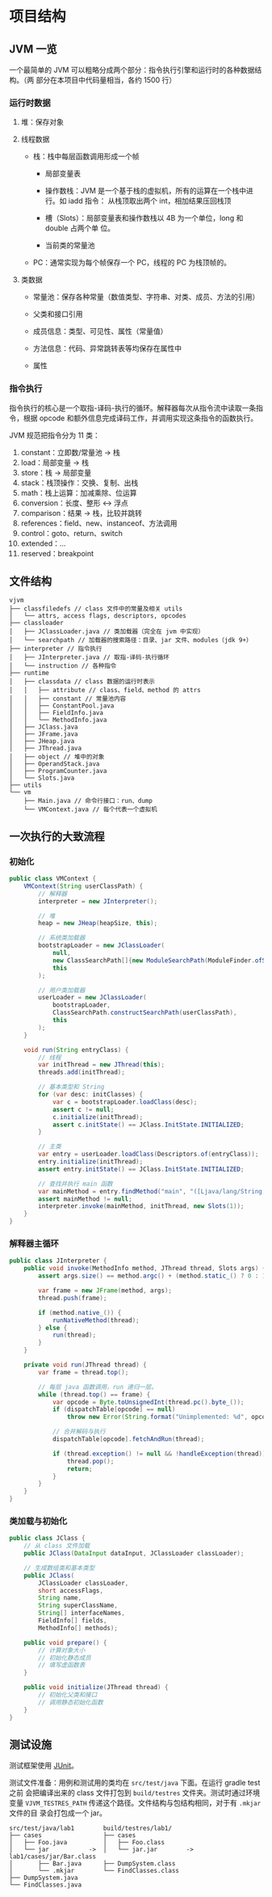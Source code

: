 # 项目结构

## JVM 一览

一个最简单的 JVM 可以粗略分成两个部分：指令执行引擎和运行时的各种数据结构。（两
部分在本项目中代码量相当，各约 1500 行）

### 运行时数据

1. 堆：保存对象

2. 线程数据

   - 栈：栈中每层函数调用形成一个帧

     - 局部变量表

     - 操作数栈：JVM 是一个基于栈的虚拟机，所有的运算在一个栈中进行。如 iadd 指令：
       从栈顶取出两个 int，相加结果压回栈顶

     - 槽（Slots）：局部变量表和操作数栈以 4B 为一个单位，long 和 double 占两个单
       位。

     - 当前类的常量池

   - PC：通常实现为每个帧保存一个 PC，线程的 PC 为栈顶帧的。

3. 类数据

   - 常量池：保存各种常量（数值类型、字符串、对类、成员、方法的引用）

   - 父类和接口引用

   - 成员信息：类型、可见性、属性（常量值）

   - 方法信息：代码、异常跳转表等均保存在属性中

   - 属性

### 指令执行

指令执行的核心是一个取指-译码-执行的循环。解释器每次从指令流中读取一条指令，根据
opcode 和额外信息完成译码工作，并调用实现这条指令的函数执行。

JVM 规范把指令分为 11 类：

1. constant：立即数/常量池 -> 栈
2. load：局部变量 -> 栈
3. store：栈 -> 局部变量
4. stack：栈顶操作：交换、复制、出栈
5. math：栈上运算：加减乘除、位运算
6. conversion：长度、整形 <-> 浮点
7. comparison：结果 -> 栈，比较并跳转
8. references：field、new、instanceof、方法调用
9. control：goto、return、switch
10. extended：...
11. reserved：breakpoint

## 文件结构

```
vjvm
├── classfiledefs // class 文件中的常量及相关 utils
│   └── attrs, access flags, descriptors, opcodes
├── classloader
│   ├── JClassLoader.java // 类加载器（完全在 jvm 中实现）
│   └── searchpath // 加载器的搜索路径：目录、jar 文件、modules（jdk 9+）
├── interpreter // 指令执行
│   ├── JInterpreter.java // 取指-译码-执行循环
│   └── instruction // 各种指令
├── runtime
│   ├── classdata // class 数据的运行时表示
│   │   ├── attribute // class、field、method 的 attrs
│   │   ├── constant // 常量池内容
│   │   ├── ConstantPool.java
│   │   ├── FieldInfo.java
│   │   └── MethodInfo.java
│   ├── JClass.java
│   ├── JFrame.java
│   ├── JHeap.java
│   ├── JThread.java
│   ├── object // 堆中的对象
│   ├── OperandStack.java
│   ├── ProgramCounter.java
│   └── Slots.java
├── utils
└── vm
    ├── Main.java // 命令行接口：run、dump
    └── VMContext.java // 每个代表一个虚拟机
```

## 一次执行的大致流程

### 初始化

```java
public class VMContext {
    VMContext(String userClassPath) {
        // 解释器
        interpreter = new JInterpreter();

        // 堆
        heap = new JHeap(heapSize, this);

        // 系统类加载器
        bootstrapLoader = new JClassLoader(
            null,
            new ClassSearchPath[]{new ModuleSearchPath(ModuleFinder.ofSystem())},
            this
        );

        // 用户类加载器
        userLoader = new JClassLoader(
            bootstrapLoader,
            ClassSearchPath.constructSearchPath(userClassPath),
            this
        );
    }

    void run(String entryClass) {
        // 线程
        var initThread = new JThread(this);
        threads.add(initThread);

        // 基本类型和 String
        for (var desc: initClasses) {
            var c = bootstrapLoader.loadClass(desc);
            assert c != null;
            c.initialize(initThread);
            assert c.initState() == JClass.InitState.INITIALIZED;
        }

        // 主类
        var entry = userLoader.loadClass(Descriptors.of(entryClass));
        entry.initialize(initThread);
        assert entry.initState() == JClass.InitState.INITIALIZED;

        // 查找并执行 main 函数
        var mainMethod = entry.findMethod("main", "([Ljava/lang/String;)V", true);
        assert mainMethod != null;
        interpreter.invoke(mainMethod, initThread, new Slots(1));
    }
}
```

### 解释器主循环

```java
public class JInterpreter {
    public void invoke(MethodInfo method, JThread thread, Slots args) {
        assert args.size() == method.argc() + (method.static_() ? 0 : 1);

        var frame = new JFrame(method, args);
        thread.push(frame);

        if (method.native_()) {
            runNativeMethod(thread);
        } else {
            run(thread);
        }
    }

    private void run(JThread thread) {
        var frame = thread.top();

        // 每层 java 函数调用，run 递归一层。
        while (thread.top() == frame) {
            var opcode = Byte.toUnsignedInt(thread.pc().byte_());
            if (dispatchTable[opcode] == null)
                throw new Error(String.format("Unimplemented: %d", opcode));

            // 合并解码与执行
            dispatchTable[opcode].fetchAndRun(thread);

            if (thread.exception() != null && !handleException(thread)) {
                thread.pop();
                return;
            }
        }
    }
}
```

### 类加载与初始化

```java
public class JClass {
    // 从 class 文件加载
    public JClass(DataInput dataInput, JClassLoader classLoader);

    // 生成数组类和基本类型
    public JClass(
        JClassLoader classLoader,
        short accessFlags,
        String name,
        String superClassName,
        String[] interfaceNames,
        FieldInfo[] fields,
        MethodInfo[] methods);

    public void prepare() {
        // 计算对象大小
        // 初始化静态成员
        // 填写虚函数表
    }

    public void initialize(JThread thread) {
        // 初始化父类和接口
        // 调用静态初始化函数
    }
}
```

## 测试设施

测试框架使用 [JUnit](https://junit.org/junit5/docs/current/user-guide/)。

测试文件准备：用例和测试用的类均在 `src/test/java` 下面。在运行 gradle test 之前
会把编译出来的 class 文件打包到 `build/testres` 文件夹。测试时通过环境变量
`VJVM_TESTRES_PATH` 传递这个路径。文件结构与包结构相同，对于有 `.mkjar` 文件的目
录会打包成一个 jar。

```
src/test/java/lab1        build/testres/lab1/
├── cases                 ├── cases
│   ├── Foo.java          │   ├── Foo.class
│   └── jar           ->  │   └── jar.jar        ->  lab1/cases/jar/Bar.class
│       ├── Bar.java      ├── DumpSystem.class
│       └── .mkjar        └── FindClasses.class
├── DumpSystem.java
└── FindClasses.java
```
